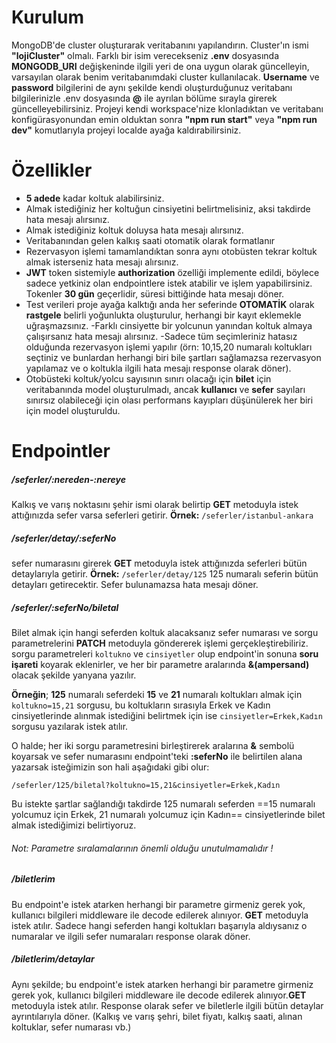 # Kurulum

MongoDB'de cluster oluşturarak veritabanını yapılandırın. Cluster'ın ismi **"lojiCluster"** olmalı. Farklı bir isim verecekseniz **.env** dosyasında **MONGODB_URI** değişkeninde ilgili yeri de ona uygun olarak güncelleyin, varsayılan olarak benim veritabanımdaki cluster kullanılacak. **Username** ve **password** bilgilerini de aynı şekilde kendi oluşturduğunuz veritabanı bilgilerinizle .env dosyasında **@** ile ayrılan bölüme sırayla girerek güncelleyebilirsiniz. Projeyi kendi workspace'nize klonladıktan ve veritabanı konfigürasyonundan emin olduktan sonra **"npm run start"** veya **"npm run dev"** komutlarıyla projeyi localde ayağa kaldırabilirsiniz.

# Özellikler

- **5 adede** kadar koltuk alabilirsiniz.
- Almak istediğiniz her koltuğun cinsiyetini belirtmelisiniz, aksi takdirde hata mesajı alırsınız.
- Almak istediğiniz koltuk doluysa hata mesajı alırsınız.
- Veritabanından gelen kalkış saati otomatik olarak formatlanır
- Rezervasyon işlemi tamamlandıktan sonra aynı otobüsten tekrar koltuk almak isterseniz hata mesajı alırsınız. 
- **JWT** token sistemiyle **authorization** özelliği implemente edildi, böylece sadece yetkiniz olan endpointlere istek atabilir ve işlem yapabilirsiniz. Tokenler **30 gün** geçerlidir, süresi bittiğinde hata mesajı döner.
- Test verileri proje ayağa kalktığı anda her seferinde **OTOMATİK** olarak **rastgele** belirli yoğunlukta oluşturulur, herhangi bir kayıt eklemekle uğraşmazsınız.
-Farklı cinsiyette bir yolcunun yanından koltuk almaya çalışırsanız hata mesajı alırsınız.
-Sadece tüm seçimleriniz hatasız olduğunda rezervasyon işlemi yapılır (örn: 10,15,20 numaralı koltukları seçtiniz ve bunlardan herhangi biri bile şartları sağlamazsa rezervasyon yapılamaz ve o koltukla ilgili hata mesajı response olarak döner).
- Otobüsteki koltuk/yolcu sayısının sınırı olacağı için **bilet** için veritabanında model oluşturulmadı, ancak **kullanıcı** ve **sefer** sayıları sınırsız olabileceği için olası performans kayıpları düşünülerek her biri için model oluşturuldu.

# Endpointler

##### /seferler/:nereden-:nereye #####

 Kalkış ve varış noktasını şehir ismi olarak belirtip **GET** metoduyla istek attığınızda sefer varsa seferleri getirir.
 **Örnek:** `/seferler/istanbul-ankara`

##### /seferler/detay/:seferNo #####

sefer numarasını girerek **GET** metoduyla istek attığınızda seferleri bütün detaylarıyla getirir.
**Örnek:** `/seferler/detay/125`
125 numaralı seferin bütün detayları getirecektir. Sefer bulunamazsa hata mesajı döner.

##### /seferler/:seferNo/biletal #####

Bilet almak için hangi seferden koltuk alacaksanız sefer numarası ve sorgu parametrelerini **PATCH** metoduyla göndererek işlemi gerçekleştirebiliriz.
sorgu parametreleri `koltukno` ve `cinsiyetler` olup endpoint'in sonuna **soru işareti** koyarak eklenirler, ve her bir parametre aralarında **&(ampersand)** olacak şekilde yanyana yazılır.

**Örneğin**; **125** numaralı seferdeki **15** ve **21** numaralı koltukları almak için `koltukno=15,21` sorgusu, bu koltukların sırasıyla Erkek ve Kadın cinsiyetlerinde alınmak istediğini belirtmek için ise `cinsiyetler=Erkek,Kadın` sorgusu yazılarak istek atılır.

O halde; her iki sorgu parametresini birleştirerek aralarına **&** sembolü koyarsak ve sefer numarasını endpoint'teki **:seferNo** ile belirtilen alana yazarsak isteğimizin son hali aşağıdaki gibi olur:

`/seferler/125/biletal?koltukno=15,21&cinsiyetler=Erkek,Kadın`

Bu istekte şartlar sağlandığı takdirde 125 numaralı seferden ==15 numaralı yolcumuz için Erkek, 21 numaralı yolcumuz için Kadın== cinsiyetlerinde bilet almak istediğimizi belirtiyoruz.
###### Not: Parametre sıralamalarının önemli olduğu unutulmamalıdır ! ######



##### /biletlerim #####

Bu endpoint'e istek atarken herhangi bir parametre girmeniz gerek yok, kullanıcı bilgileri middleware ile decode edilerek alınıyor. **GET** metoduyla istek atılır.
 Sadece hangi seferden hangi koltukları başarıyla aldıysanız o numaralar ve ilgili sefer numaraları response olarak döner.
 
 
 ##### /biletlerim/detaylar #####
 Aynı şekilde; bu endpoint'e istek atarken herhangi bir parametre girmeniz gerek yok, kullanıcı bilgileri middleware ile decode edilerek alınıyor.**GET** metoduyla istek atılır.
 Response olarak sefer ve biletlerle ilgili bütün detaylar ayrıntılarıyla döner. (Kalkış ve varış şehri, bilet fiyatı, kalkış saati, alınan koltuklar, sefer numarası vb.)
 
 
 
 









